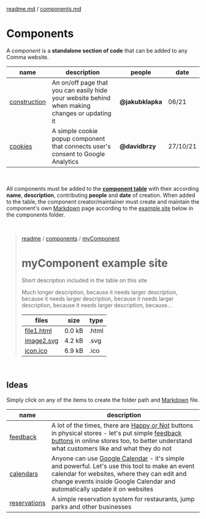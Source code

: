 [readme.md](../readme.md) / [components.md](components.md)

# Components

A *component* is a **standalone section of code** that can be added to any Comma website.

|  name | description | people | date |
|-|-|-|-|
| [construction](construction/construction.md) | An on/off page that you can easily hide your website behind when making changes or updating it | **@jakubklapka** | 06/21 |
| [cookies](cookies/cookies.md) | A simple cookie popup component that connects user's consent to Google Analytics | **@davidbrzy** | 27/10/21 |

<br>

All components must be added to the [**component table**](#components) with their according **name**, **description**, contributing **people** and **date** of creation. When added to the table, the component creator/maintainer must create and maintain the component's own [Markdown](../markdown.md) page according to the [example site](#) below in the components folder.

<br>

> [readme](../../readme.md) / [components](components.md) / [myComponent](myComponentLink.md)
> 
> # myComponent example site
> 
> Short description included in the table on this site
>
> Much longer description, because it needs larger description, because it needs larger description, because it needs larger description, because it needs larger description, because...
>
> |  files | size | type |
> |-|-|-|
> | [file1.html](src/index.html) | 0.0 kB | .html |
> | [image2.svg](src/logo.svg) | 4.2 kB | .svg |
> | [icon.ico](src/favicon.ico) | 6.9 kB | .ico |

<br>

## Ideas

Simply click on any of the items to create the folder path and [Markdown](../markdown.md) file.

|  name | description |
|-|-|
| [feedback](feedback/feedback.md) | A lot of the times, there are [Happy or Not](https://www.happy-or-not.com/en/use-cases/retail/) buttons in physical stores - let's put simple [feedback buttons](https://twitter.com/drmzio/status/1445200552212664327?s=20) in online stores too, to better understand what customers like and what they do not |
| [calendars](calendars/calendars.md) | Anyone can use [Google Calendar](https://www.google.com/calendar) - it's simple and powerful. Let's use this tool to make an event calendar for websites, where they can edit and change events inside Google Calendar and automatically update it on websites |
| [reservations](reservations/reservations.md) | A simple reservation system for restaurants, jump parks and other businesses |